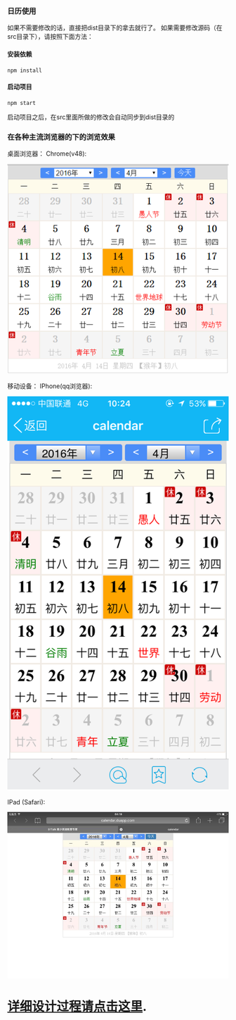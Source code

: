 ### 日历使用
如果不需要修改的话，直接把dist目录下的拿去就行了。
如果需要修改源码（在src目录下），请按照下面方法：
#### 安装依赖
```
npm install
```

####  启动项目
```
npm start
```
启动项目之后，在src里面所做的修改会自动同步到dist目录的

### 在各种主流浏览器的下的浏览效果
桌面浏览器： 
Chrome(v48):

![](doc/chrome-browser.png)
 
移动设备：
IPhone(qq浏览器):

![](doc/qq-browser.png)

IPad (Safari):

![](doc/safari-browser.png)

# [详细设计过程请点击这里](doc/doc.md).



